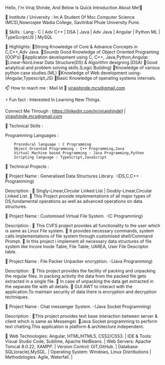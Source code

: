 Hello, I'm Viraj Shinde, And Below Is Quick Introduction About Me!👋

🔭 Institute / University : Im A Student Of Msc Computer Science (MCS),Nowrosjee Wadia College, Savitribai Phule University Pune.

🌱 Skills :
Lang:- C  |  Adv C++  | DSA | Java | Adv Java | Angular | Python ML | TypeScript/JS | MySQL

👯 Highlights:
Strong Knowledge of Core & Advance Concepts in C,C++,Adv Java.
Sounds Good Knowledge of Object Oriented Programing (OOP’s)
Application development using C, C++, Java,Python,Angular.
Linear-NonLinear Data Structure(DS) & Algorithm designing.(DSA)
Good analytical and problem solving skills.(Logic Buliding)
Knowledge of various python case studies.(ML)
Knowledge of Web development using-(Angular,Typescript,JS)
Basic Knowledge of operating systems internals.

📫 How to reach me : Mail Id 📧 virajshinde.mcs@gmail.com

⚡ Fun fact : Interested In Learning New Things.

Connect Me Through :
https://linkedin.com/in/virajshinde1 | virajshinde.mcs@gmail.com

💬 Technical Skills :

Programming Languages :

        Procedural language : C Programming
        Object Oriented Programming : C++ Programming,Java
        Virtual Machine based Programming : Java Programming,Python
        Scripting language : TypeScript,JavaScript

🌱 Technical Projects :

🎯 Project Name : Generalised Data Structures Library. -(DS,C,C++ Programming)

Description :
 Singly-Linear,Circular Linked List | Doubly-Linear,Circular Linked List.
 This Project provide implementations of all major types of DS,fundamental 
operations as well as advanced operations on data structures.

🎯 Project Name : Customised Virtual File System. -(C Programming)

Description :
 This CVFS project provides all functionality to the user which is same as Linux File system.
 It provides necessary commands, system calls implementations of file system through
customised shell/Command Prompt.
 In this project i implement all necessary data structures of file system like Incore Inode
Table, File Table, UAREA, User File Descriptor table.

🎯 Project Name : File Packer Unpacker encryption. -(Java Programming)

Description :
 This project provides the facility of packing and unpacking the regular files. In packing
activity the data from the packed file gets extracted in a single file.
 In case of unpacking the data get extracted in the separate file with all details.
 GUI AWT to interact with the application.To maintain security of data there is encryption
and decryption techniques.

🎯 Project Name : Chat messenger System. -(Java Socket Programming)

Description :
This project provides text base interaction between server & client which is same as Messenger.
Java Socket programming to perform text chatting.This application is platform & architecture
independent.

🌱 Web Technologies:
Angular, HTML/HTML5, CSS2/CSS3. |
IDE & Tools: Visual Studio Code, Sublime, Apache NetBeans. |
Web Servers: Apache Tomcat 8.0.22, XAMPP. |
Version Control: GIT,GitHub. |
Database: SQL(oracle),MySQL. |
Operating System: Windows, Linux Distributions |
Methodologies: Agile, Waterfall. |
